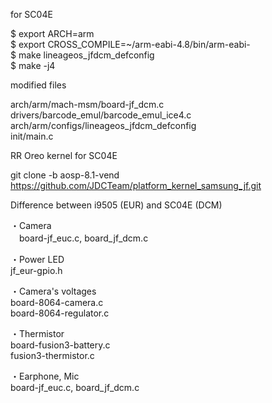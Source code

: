 for SC04E  

$ export ARCH=arm  
$ export CROSS_COMPILE=~/arm-eabi-4.8/bin/arm-eabi-  
$ make lineageos_jfdcm_defconfig  
$ make -j4  

modified files  

arch/arm/mach-msm/board-jf_dcm.c  
drivers/barcode_emul/barcode_emul_ice4.c  
arch/arm/configs/lineageos_jfdcm_defconfig  
init/main.c  


RR Oreo kernel for SC04E   

git clone -b aosp-8.1-vend https://github.com/JDCTeam/platform_kernel_samsung_jf.git  

Difference between i9505 (EUR) and SC04E (DCM)  

・Camera  
　board-jf_euc.c, board_jf_dcm.c

・Power LED  
  jf_eur-gpio.h   
 
・Camera's voltages  
  board-8064-camera.c  
  board-8064-regulator.c

・Thermistor  
  board-fusion3-battery.c  
  fusion3-thermistor.c  

・Earphone, Mic  
  board-jf_euc.c, board_jf_dcm.c  




